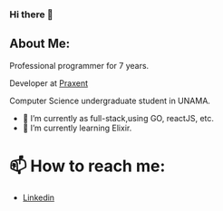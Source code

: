 ### Hi there 👋

## About Me:
Professional programmer for 7 years.

Developer at [Praxent](https://praxent.com/)

Computer Science undergraduate student in UNAMA.

- 🔭 I’m currently as full-stack,using GO, reactJS, etc.
- 🌱 I’m currently learning Elixir.

# 📫 How to reach me:
- [Linkedin](https://www.linkedin.com/in/diogofelipe/)
